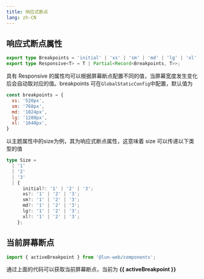 ```yaml
---
title: 响应式断点
lang: zh-CN
---
```


## 响应式断点属性

```ts
export type Breakpoints = 'initial' | 'xs' | 'sm' | 'md' | 'lg' | 'xl';
export type Responsive<T> = T | Partial<Record<Breakpoints, T>>;
```
具有 Responsive 的属性均可以根据屏幕断点配置不同的值，当屏幕宽度发生变化后会自动取对应的值。breakpoints 可在`GlobalStaticConfig`中配置，默认值为

```js
const breakpoints = {
  xs: '520px',
  sm: '768px',
  md: '1024px',
  lg: '1280px',
  xl: '1640px',
}
```

以主题属性中的size为例，其为响应式断点属性，这意味着 size 可以传递以下类型的值

```ts
type Size =
  | '1'
  | '2'
  | '3'
  | {
      initial?: '1' | '2' | '3';
      xs?: '1' | '2' | '3';
      sm?: '1' | '2' | '3';
      md?: '1' | '2' | '3';
      lg?: '1' | '2' | '3';
      xl?: '1' | '2' | '3';
    };
```

## 当前屏幕断点

```ts
import { activeBreakpoint } from '@lun-web/components';
```
通过上面的代码可以获取当前屏幕断点，当前为 **{{ activeBreakpoint }}**

<script setup>
import { activeBreakpoint } from '@lun-web/components';
</script>
